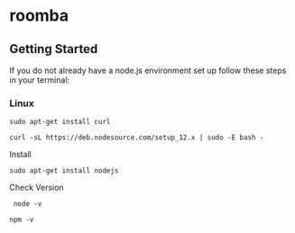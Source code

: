 # roomba

## Getting Started

If you do not already have a node.js environment set up follow these steps in your terminal:

### Linux

``` sudo apt-get install curl ```

``` curl -sL https://deb.nodesource.com/setup_12.x | sudo -E bash - ```

Install

``` sudo apt-get install nodejs ```

Check Version 

```  node -v ```

``` npm -v ```

